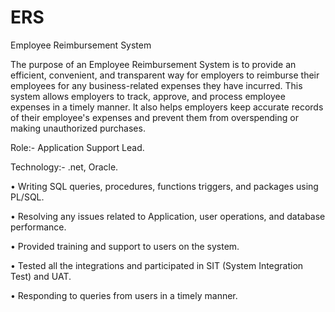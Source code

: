 # ERS
Employee Reimbursement System


The purpose of an Employee Reimbursement System is to provide an efficient, convenient, and transparent way for employers to reimburse their employees for any business-related expenses they have incurred. This system allows employers to track, approve, and process employee expenses in a timely manner. It also helps employers keep accurate records of their employee's expenses and prevent them from overspending or making unauthorized purchases. 

Role:-  Application Support Lead.

Technology:- .net, Oracle. 

•	Writing SQL queries, procedures, functions triggers, and packages using PL/SQL.

•	Resolving any issues related to Application, user operations, and database performance.

•	Provided training and support to users on the system.

•	Tested all the integrations and participated in SIT (System Integration Test) and UAT. 

•	Responding to queries from users in a timely manner. 
